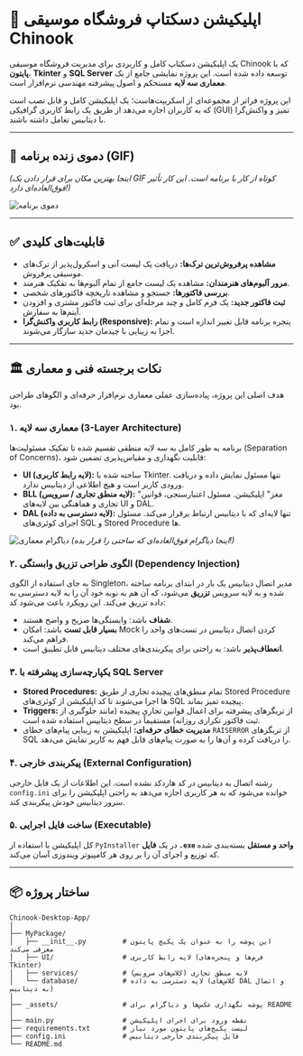 # 🎵 اپلیکیشن دسکتاپ فروشگاه موسیقی Chinook

یک اپلیکیشن دسکتاپ کامل و کاربردی برای مدیریت فروشگاه موسیقی Chinook که با **پایتون**، **Tkinter** و **SQL Server** توسعه داده شده است. این پروژه نمایشی جامع از یک **معماری سه لایه** مستحکم و اصول پیشرفته مهندسی نرم‌افزار است.

این پروژه فراتر از مجموعه‌ای از اسکریپت‌هاست؛ یک اپلیکیشن کامل و قابل نصب است که به کاربران اجازه می‌دهد از طریق یک رابط کاربری گرافیکی (GUI) تمیز و واکنش‌گرا با دیتابیس تعامل داشته باشند.

---

## 🚀 دموی زنده برنامه (GIF)

*(اینجا بهترین مکان برای قرار دادن یک GIF کوتاه از کار با برنامه است. این کار تأثیر فوق‌العاده‌ای دارد!)*

![دموی برنامه](_assets/demo.gif)

---

## ✅ قابلیت‌های کلیدی

-   **مشاهده پرفروش‌ترین ترک‌ها:** دریافت یک لیست آنی و اسکرول‌پذیر از ترک‌های موسیقی پرفروش.
-   **مرور آلبوم‌های هنرمندان:** مشاهده یک لیست جامع از تمام آلبوم‌ها به تفکیک هنرمند.
-   **بررسی فاکتورها:** جستجو و مشاهده تاریخچه فاکتورهای شخصی.
-   **ثبت فاکتور جدید:** یک فرم کامل و چند مرحله‌ای برای ثبت فاکتور مشتری و افزودن آیتم‌ها به سفارش.
-   **رابط کاربری واکنش‌گرا (Responsive):** پنجره برنامه قابل تغییر اندازه است و تمام اجزا به زیبایی با چیدمان جدید سازگار می‌شوند.

---

## 🏛️ نکات برجسته فنی و معماری

هدف اصلی این پروژه، پیاده‌سازی عملی معماری نرم‌افزار حرفه‌ای و الگوهای طراحی بود.

### ۱. **معماری سه لایه (3-Layer Architecture)**
برنامه به طور کامل به سه لایه منطقی تقسیم شده تا تفکیک مسئولیت‌ها (Separation of Concerns)، قابلیت نگهداری و مقیاس‌پذیری تضمین شود:
-   **UI (لایه رابط کاربری):** ساخته شده با Tkinter. تنها مسئول نمایش داده و دریافت ورودی کاربر است و هیچ اطلاعی از دیتابیس ندارد.
-   **BLL (لایه منطق تجاری / سرویس):** "مغز" اپلیکیشن. مسئول اعتبارسنجی، قوانین تجاری و هماهنگی بین لایه‌های UI و DAL.
-   **DAL (لایه دسترسی به داده):** تنها لایه‌ای که با دیتابیس ارتباط برقرار می‌کند. مسئول اجرای کوئری‌های SQL و Stored Procedure ها.

![دیاگرام معماری](_assets/architecture-diagram.png)
*(اینجا دیاگرام فوق‌العاده‌ای که ساختی را قرار بده!)*

### ۲. **الگوی طراحی تزریق وابستگی (Dependency Injection)**
به جای استفاده از الگوی Singleton، مدیر اتصال دیتابیس یک بار در ابتدای برنامه ساخته شده و به لایه سرویس **تزریق** می‌شود، که آن هم به نوبه خود آن را به لایه دسترسی به داده تزریق می‌کند. این رویکرد باعث می‌شود کد:
-   **شفاف** باشد: وابستگی‌ها صریح و واضح هستند.
-   **بسیار قابل تست** باشد: امکان Mock کردن اتصال دیتابیس در تست‌های واحد را فراهم می‌کند.
-   **انعطاف‌پذیر** باشد: به راحتی برای پیکربندی‌های مختلف دیتابیس قابل تطبیق است.

### ۳. **یکپارچه‌سازی پیشرفته با SQL Server**
-   **Stored Procedures:** تمام منطق‌های پیچیده تجاری از طریق Stored Procedure ها اجرا می‌شوند تا کد اپلیکیشن از کوئری‌های SQL پیچیده تمیز بماند.
-   **Triggers:** از تریگرهای پیشرفته برای اعمال قوانین تجاری پیچیده (مانند جلوگیری از ثبت فاکتور تکراری روزانه) مستقیماً در سطح دیتابیس استفاده شده است.
-   **مدیریت خطای حرفه‌ای:** اپلیکیشن به زیبایی پیام‌های خطای `RAISERROR` از تریگرهای SQL را دریافت کرده و آن‌ها را به صورت پیام‌های قابل فهم به کاربر نمایش می‌دهد.

### ۴. **پیکربندی خارجی (External Configuration)**
رشته اتصال به دیتابیس در کد هاردکد نشده است. این اطلاعات از یک فایل خارجی `config.ini` خوانده می‌شود که به هر کاربری اجازه می‌دهد به راحتی اپلیکیشن را برای سرور دیتابیس خودش پیکربندی کند.

### ۵. **ساخت فایل اجرایی (Executable)**
کل اپلیکیشن با استفاده از `PyInstaller` در یک **فایل `.exe` واحد و مستقل** بسته‌بندی شده که توزیع و اجرای آن را بر روی هر کامپیوتر ویندوزی آسان می‌کند.

---

## 📦 ساختار پروژه

```plaintext
Chinook-Desktop-App/
│
├── MyPackage/
│   ├── __init__.py         # این پوشه را به عنوان یک پکیج پایتون معرفی می‌کند
│   ├── UI/                 # لایه رابط کاربری (فرم‌ها و پنجره‌های Tkinter)
│   ├── services/           # لایه منطق تجاری (کلاس‌های سرویس)
│   └── database/           # لایه دسترسی به داده (کلاس‌های DAL و اتصال به دیتابیس)
│
├── _assets/                # پوشه نگهداری عکس‌ها و دیاگرام برای README
│
├── main.py                 # نقطه ورود برای اجرای اپلیکیشن
├── requirements.txt        # لیست پکیج‌های پایتون مورد نیاز
├── config.ini              # فایل پیکربندی خارجی دیتابیس
└── README.md
